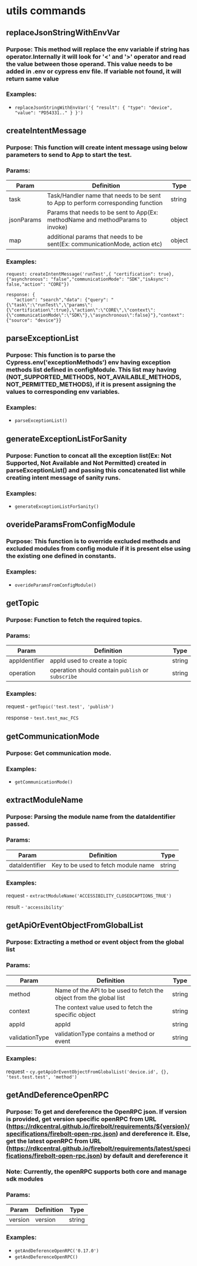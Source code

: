 # utils commands

## replaceJsonStringWithEnvVar

### Purpose: This method will replace the env variable if string has <any value> operator.Internally it will look for '<' and '>' operator and read the value between those operand. This value needs to be added in .env or cypress env file. If variable not found, it will return same value

### Examples:
* `replaceJsonStringWithEnvVar('{ "result": { "type": "device", "value": "PD54331.." } }')`

## createIntentMessage

### Purpose: This function will create intent message using below parameters to send to App to start the test.
### Params:
| Param | Definition| Type |
| --- | --- | --- |
| task | Task/Handler name that needs to be sent to App to perform corresponding function | string |
| jsonParams | Params that needs to be sent to App(Ex: methodName and methodParams to invoke) | object |
| map | additional params that needs to be sent(Ex: communicationMode, action etc) | object |

### Examples:

```
request: createIntentMessage('runTest',{ "certification": true}, {"asynchronous": "false","communicationMode": "SDK","isAsync": false,"action": "CORE"})

response: {
   "action": "search","data": {"query": "{\"task\":\"runTest\",\"params\":{\"certification\":true},\"action\":\"CORE\",\"context\":{\"communicationMode\":\"SDK\"},\"asynchronous\":false}"},"context": {"source": "device"}}
```

## parseExceptionList

### Purpose: This function is to parse the Cypress.env('exceptionMethods') env having exception methods list defined in configModule. This list may having (NOT_SUPPORTED_METHODS, NOT_AVAILABLE_METHODS, NOT_PERMITTED_METHODS), if it is present assigning the values to corresponding env variables.

### Examples:
* `parseExceptionList()`

## generateExceptionListForSanity

### Purpose: Function to concat all the exception list(Ex: Not Supported, Not Available and Not Permitted) created in parseExceptionList() and passing this concatenated list while creating intent message of sanity runs.
### Examples:
* `generateExceptionListForSanity()`

## overideParamsFromConfigModule

### Purpose: This function is to override excluded methods and excluded modules from config module if it is present else using the existing one defined in constants.

### Examples:
* `overideParamsFromConfigModule()`

## getTopic

### Purpose: Function to fetch the required topics.

### Params:
| Param | Definition| Type |
| --- | --- | --- |
| appIdentifier | appId used to create a topic | string |
| operation | operation should contain `publish` or `subscribe` | string |

### Examples:
request - `getTopic('test.test', 'publish')`

response - `test.test_mac_FCS`

## getCommunicationMode

### Purpose: Get communication mode.

### Examples:
* `getCommunicationMode()`

## extractModuleName

### Purpose: Parsing the module name from the dataIdentifier passed.

### Params:
| Param | Definition| Type |
| --- | --- | --- |
| dataIdentifier | Key to be used to fetch module name | string |

### Examples:
request - `extractModuleName('ACCESSIBILITY_CLOSEDCAPTIONS_TRUE')`

result - `'accessibility'`

## getApiOrEventObjectFromGlobalList

### Purpose: Extracting a method or event object from the global list

### Params:
| Param | Definition| Type |
| --- | --- | --- |
| method | Name of the API to be used to fetch the object from the global list | string |
| context | The context value used to fetch the specific object | string |
| appId | appId | string |
| validationType | validationType contains a method or event | string |

### Examples:
request - `cy.getApiOrEventObjectFromGlobalList('device.id', {}, 'test.test.test', 'method')`

## getAndDeferenceOpenRPC

### Purpose: To get and dereference the OpenRPC json. If version is provided, get version specific openRPC from URL (https://rdkcentral.github.io/firebolt/requirements/${version}/specifications/firebolt-open-rpc.json) and dereference it. Else, get the latest openRPC from URL (https://rdkcentral.github.io/firebolt/requirements/latest/specifications/firebolt-open-rpc.json) by default and dereference it

### Note: Currently, the openRPC supports both core and manage sdk modules

### Params:
| Param | Definition| Type |
| --- | --- | --- |
| version | version | string |

### Examples:
* `getAndDeferenceOpenRPC('0.17.0')`
* `getAndDeferenceOpenRPC()`
